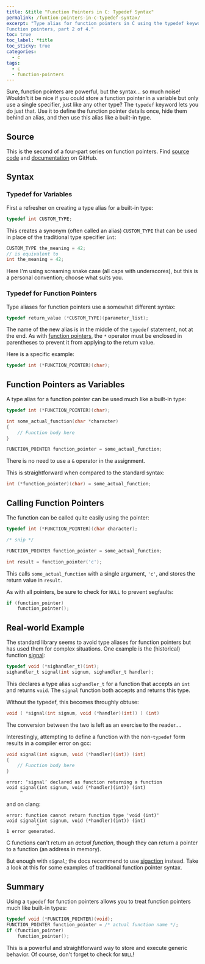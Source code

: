 ```yaml
---
title: &title "Function Pointers in C: Typedef Syntax"
permalink: /funtion-pointers-in-c-typedef-syntax/
excerpt: "Type alias for function pointers in C using the typedef keyword.
Function pointers, part 2 of 4."
toc: true
toc_label: *title
toc_sticky: true
categories:
  - c
tags:
  - c
  - function-pointers
---
```


Sure, function pointers are powerful, but the syntax... so much noise!
Wouldn't it be nice if you could store a function pointer in a variable but
only use a single specifier, just like any other type?
The `typedef` keyword lets you do just that. Use it to
define the function pointer details once, hide them behind an alias, and
then use this alias like a built-in type.

## Source

This is the second of a four-part series on function pointers.
Find [source code](https://github.com/KevinWMatthews/c-function_pointers)
and [documentation](https://kevinwmatthews.github.io/c-function_pointers/)
on GitHub.


## Syntax

### Typedef for Variables

First a refresher on creating a type alias for a built-in type:
```c
typedef int CUSTOM_TYPE;
```

This creates a synonym (often called an alias) `CUSTOM_TYPE` that can be used in
place of the traditional type specifier `int`:
```c
CUSTOM_TYPE the_meaning = 42;
// is equivalent to
int the_meaning = 42;
```

Here I'm using screaming snake case (all caps with underscores), but this is
a personal convention; choose what suits you.


### Typedef for Function Pointers

Type aliases for function pointers use a somewhat different syntax:
```c
typedef return_value (*CUSTOM_TYPE)(parameter_list);
```

The name of the new alias is in the middle of the `typedef` statement, not at the
end. As with [function pointers](/funtion-pointers-in-c-basic-syntax/),
the `*` operator must be enclosed in parentheses
to prevent it from applying to the return value.

Here is a specific example:
```c
typedef int (*FUNCTION_POINTER)(char);
```


## Function Pointers as Variables

A type alias for a function pointer can be used much like a built-in type:
```c
typedef int (*FUNCTION_POINTER)(char);

int some_actual_function(char *character)
{
    // Function body here
}

FUNCTION_POINTER function_pointer = some_actual_function;
```

There is no need to use a `&` operator in the assignment.

This is straightforward when compared to the standard syntax:
```c
int (*function_pointer)(char) = some_actual_function;
```


## Calling Function Pointers

The function can be called quite easily using the pointer:
```c
typedef int (*FUNCTION_POINTER)(char character);

/* snip */

FUNCTION_POINTER function_pointer = some_actual_function;

int result = function_pointer('c');
```

This calls `some_actual_function` with a single argument, `'c'`, and
stores the return value in `result`.

As with all pointers, be sure to check for `NULL` to prevent segfaults:

```c
if (function_pointer)
    function_pointer();
```


## Real-world Example

The standard library seems to avoid type aliases for function pointers but has
used them for complex situations. One example is the (historical) function
[signal](http://man7.org/linux/man-pages/man2/signal.2.html):

```c
typedef void (*sighandler_t)(int);
sighandler_t signal(int signum, sighandler_t handler);
```

This declares a type alias `sighandler_t` for a function that accepts an `int`
and returns `void`. The `signal` function both accepts and returns this type.

Without the typedef, this becomes throughly obtuse:
```c
void ( *signal(int signum, void (*handler)(int)) ) (int)
```

The conversion between the two is left as an exercise to the reader....

Interestingly, attempting to define a function with the non-`typedef` form
results in a compiler error on gcc:
```c
void signal(int signum, void (*handler)(int)) (int)
{
    // Function body here
}
```
```
error: ‘signal’ declared as function returning a function
void signal(int signum, void (*handler)(int)) (int)
     ^
```

and on clang:
```
error: function cannot return function type 'void (int)'
void signal(int signum, void (*handler)(int)) (int)
           ^
1 error generated.
```

C functions can't return an *actual function*, though they can return a pointer
to a function (an address in memory).

But enough with `signal`; the docs recommend to use
[sigaction](http://man7.org/linux/man-pages/man2/sigaction.2.html)
instead. Take a look at this for some examples of traditional function pointer
syntax.


## Summary

Using a `typedef` for function pointers allows you to treat function pointers
much like built-in types:
```c
typedef void (*FUNCTION_POINTER)(void);
FUNCTION_POINTER function_pointer = /* actual function name */;
if (function_pointer)
    function_pointer();
```

This is a powerful and straightforward way to store and execute generic behavior.
Of course, don't forget to check for `NULL`!
